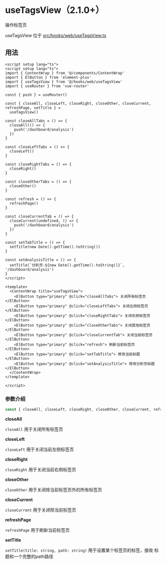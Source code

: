 # useTagsView（2.1.0+）

操作标签页

useTagsView 位于 [src/hooks/web/useTagsView.ts](https://github.com/kailong321200875/vue-element-plus-admin/tree/master/src/hooks/web/useTagsView.ts)

## 用法

```vue
<script setup lang="ts">
<script setup lang="ts">
import { ContentWrap } from '@/components/ContentWrap'
import { ElButton } from 'element-plus'
import { useTagsView } from '@/hooks/web/useTagsView'
import { useRouter } from 'vue-router'

const { push } = useRouter()

const { closeAll, closeLeft, closeRight, closeOther, closeCurrent, refreshPage, setTitle } =
  useTagsView()

const closeAllTabs = () => {
  closeAll(() => {
    push('/dashboard/analysis')
  })
}

const closeLeftTabs = () => {
  closeLeft()
}

const closeRightTabs = () => {
  closeRight()
}

const closeOtherTabs = () => {
  closeOther()
}

const refresh = () => {
  refreshPage()
}

const closeCurrentTab = () => {
  closeCurrent(undefined, () => {
    push('/dashboard/analysis')
  })
}

const setTabTitle = () => {
  setTitle(new Date().getTime().toString())
}

const setAnalysisTitle = () => {
  setTitle(`分析页-${new Date().getTime().toString()}`, '/dashboard/analysis')
}
</script>

<template>
  <ContentWrap title="useTagsView">
    <ElButton type="primary" @click="closeAllTabs"> 关闭所有标签页 </ElButton>
    <ElButton type="primary" @click="closeLeftTabs"> 关闭左侧标签页 </ElButton>
    <ElButton type="primary" @click="closeRightTabs"> 关闭右侧标签页 </ElButton>
    <ElButton type="primary" @click="closeOtherTabs"> 关闭其他标签页 </ElButton>
    <ElButton type="primary" @click="closeCurrentTab"> 关闭当前标签页 </ElButton>
    <ElButton type="primary" @click="refresh"> 刷新当前标签页 </ElButton>
    <ElButton type="primary" @click="setTabTitle"> 修改当前标题 </ElButton>
    <ElButton type="primary" @click="setAnalysisTitle"> 修改分析页标题 </ElButton>
  </ContentWrap>
</template>

</script>

```

### 参数介绍

```ts
const { closeAll, closeLeft, closeRight, closeOther, closeCurrent, refreshPage, setTitle } = useTagsView()
```

**closeAll**

`closeAll` 用于关闭所有标签页

**closeLeft**

`closeLeft` 用于关闭当前左侧标签页

**closeRight**

`closeRight` 用于关闭当前右侧标签页

**closeOther**

`closeOther` 用于关闭除当前标签页外的所有标签页

**closeCurrent**

`closeCurrent` 用于关闭除当前标签页

**refreshPage**

`refreshPage` 用于刷新当前标签页

**setTitle**

`setTitle(title: string, path: string)` 用于设置某个标签页的标签，接收 标题和一个完整的path路径